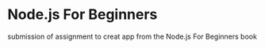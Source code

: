Node.js For Beginners
=====================

submission of assignment to creat app from the Node.js For Beginners book